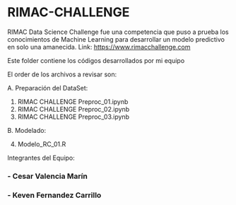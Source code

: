 # RIMAC-CHALLENGE
RIMAC Data Science Challenge fue una competencia que puso a prueba los conocimientos de Machine Learning para desarrollar un modelo predictivo en solo una amanecida. Link: https://www.rimacchallenge.com

Este folder contiene los códigos desarrollados por mi equipo

El order de los archivos a revisar son:

A. Preparación del DataSet:

 1. RIMAC CHALLENGE Preproc_01.ipynb
 2. RIMAC CHALLENGE Preproc_02.ipynb
 3. RIMAC CHALLENGE Preproc_03.ipynb
 
B. Modelado:

4. Modelo_RC_01.R

Integrantes del Equipo: 
### - Cesar Valencia Marín
### - Keven Fernandez Carrillo
